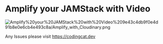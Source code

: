 # Amplify your JAMStack with Video

![Amplify%20your%20JAMStack%20with%20Video%209e43c4db9f0e4d91b8e0e6cb4e493c8a/Amplify_with_Cloudinary.png](Amplify%20your%20JAMStack%20with%20Video%209e43c4db9f0e4d91b8e0e6cb4e493c8a/Amplify_with_Cloudinary.png)

Any Issues please visit https://codingcat.dev